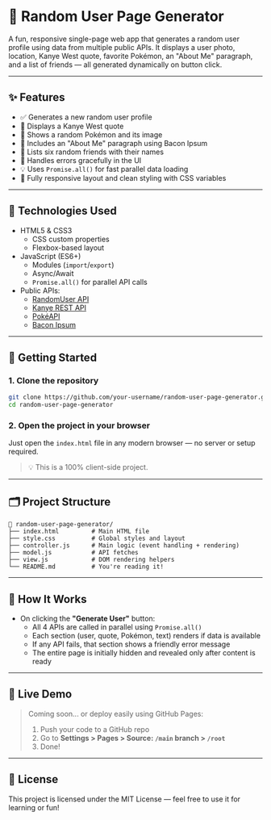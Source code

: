 # 🎲 Random User Page Generator

A fun, responsive single-page web app that generates a random user profile using data from multiple public APIs. It displays a user photo, location, Kanye West quote, favorite Pokémon, an "About Me" paragraph, and a list of friends — all generated dynamically on button click.

---

## ✨ Features

- ✅ Generates a new random user profile
- 🎤 Displays a Kanye West quote
- 🧢 Shows a random Pokémon and its image
- 📝 Includes an "About Me" paragraph using Bacon Ipsum
- 👥 Lists six random friends with their names
- 🚫 Handles errors gracefully in the UI
- 💡 Uses `Promise.all()` for fast parallel data loading
- 📱 Fully responsive layout and clean styling with CSS variables

---

## 🧪 Technologies Used

- HTML5 & CSS3
  - CSS custom properties
  - Flexbox-based layout
- JavaScript (ES6+)
  - Modules (`import`/`export`)
  - Async/Await
  - `Promise.all()` for parallel API calls
- Public APIs:
  - [RandomUser API](https://randomuser.me/)
  - [Kanye REST API](https://api.kanye.rest/)
  - [PokéAPI](https://pokeapi.co/)
  - [Bacon Ipsum](https://baconipsum.com/)

---

## 🚀 Getting Started

### 1. Clone the repository

```bash
git clone https://github.com/your-username/random-user-page-generator.git
cd random-user-page-generator
```

### 2. Open the project in your browser

Just open the `index.html` file in any modern browser — no server or setup required.

> 💡 This is a 100% client-side project.

---

## 🗂️ Project Structure

```
📁 random-user-page-generator/
├── index.html         # Main HTML file
├── style.css          # Global styles and layout
├── controller.js      # Main logic (event handling + rendering)
├── model.js           # API fetches
├── view.js            # DOM rendering helpers
└── README.md          # You're reading it!
```

---

## 🧠 How It Works

- On clicking the **"Generate User"** button:
  - All 4 APIs are called in parallel using `Promise.all()`
  - Each section (user, quote, Pokémon, text) renders if data is available
  - If any API fails, that section shows a friendly error message
  - The entire page is initially hidden and revealed only after content is ready

---


## 📍 Live Demo

> Coming soon... or deploy easily using GitHub Pages:
>
> 1. Push your code to a GitHub repo  
> 2. Go to **Settings > Pages > Source: `/main` branch > `/root`**  
> 3. Done!

---


## 📄 License

This project is licensed under the MIT License — feel free to use it for learning or fun!
